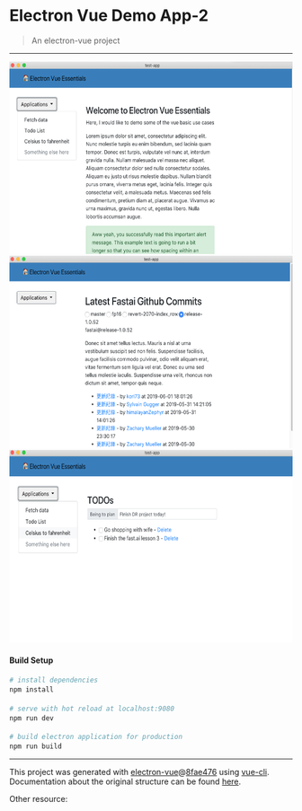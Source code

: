 # Electron Vue Demo App-2

> An electron-vue project


-------


<img src="./res/Screenshot_1.png" width="590" height="343" />
<img src="./res/Screenshot_2.png" width="590" height="343" />
<img src="./res/Screenshot_3.png" width="590" height="343" />



#### Build Setup

``` bash
# install dependencies
npm install

# serve with hot reload at localhost:9080
npm run dev

# build electron application for production
npm run build


```

---

This project was generated with [electron-vue](https://github.com/SimulatedGREG/electron-vue)@[8fae476](https://github.com/SimulatedGREG/electron-vue/tree/8fae4763e9d225d3691b627e83b9e09b56f6c935) using [vue-cli](https://github.com/vuejs/vue-cli). Documentation about the original structure can be found [here](https://simulatedgreg.gitbooks.io/electron-vue/content/index.html).


Other resource:
